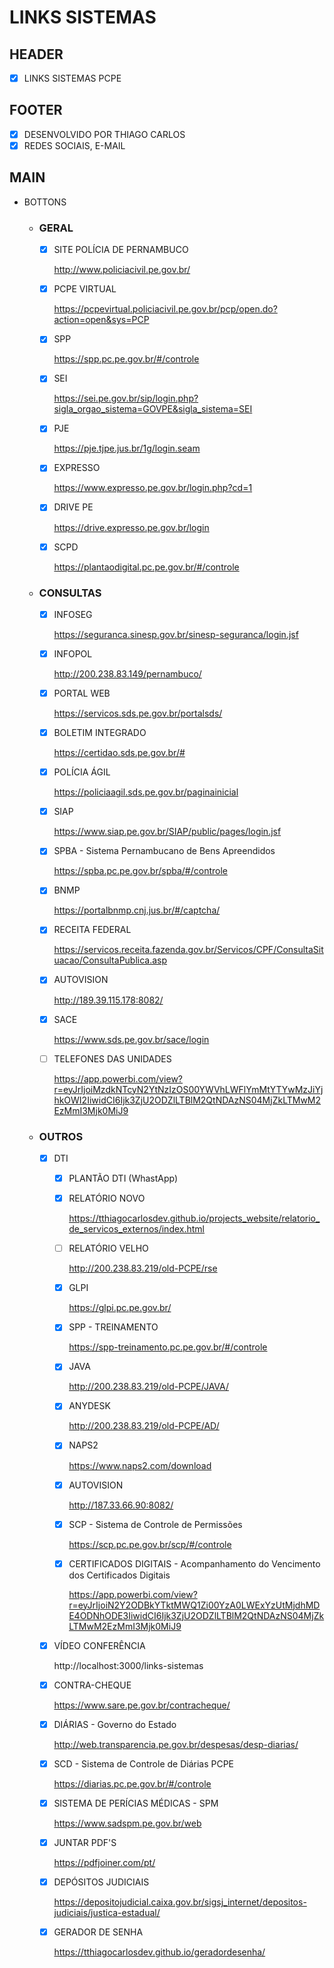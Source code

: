 # LINKS SISTEMAS

## HEADER

- [x] LINKS SISTEMAS PCPE

## FOOTER

- [x] DESENVOLVIDO POR THIAGO CARLOS
- [x] REDES SOCIAIS, E-MAIL

## MAIN

- BOTTONS

  - ### GERAL

    - [x] SITE POLÍCIA DE PERNAMBUCO

      http://www.policiacivil.pe.gov.br/

    - [x] PCPE VIRTUAL

      https://pcpevirtual.policiacivil.pe.gov.br/pcp/open.do?action=open&sys=PCP

    - [x] SPP

      https://spp.pc.pe.gov.br/#/controle

    - [x] SEI

      https://sei.pe.gov.br/sip/login.php?sigla_orgao_sistema=GOVPE&sigla_sistema=SEI

    - [x] PJE

      https://pje.tjpe.jus.br/1g/login.seam

    - [x] EXPRESSO

      https://www.expresso.pe.gov.br/login.php?cd=1

    - [x] DRIVE PE

      https://drive.expresso.pe.gov.br/login

    - [x] SCPD

      https://plantaodigital.pc.pe.gov.br/#/controle

  - ### CONSULTAS

    - [x] INFOSEG

      https://seguranca.sinesp.gov.br/sinesp-seguranca/login.jsf

    - [x] INFOPOL

      http://200.238.83.149/pernambuco/

    - [x] PORTAL WEB

      https://servicos.sds.pe.gov.br/portalsds/

    - [x] BOLETIM INTEGRADO

      https://certidao.sds.pe.gov.br/#

    - [x] POLÍCIA ÁGIL

      https://policiaagil.sds.pe.gov.br/paginainicial

    - [x] SIAP

      https://www.siap.pe.gov.br/SIAP/public/pages/login.jsf

    - [x] SPBA - Sistema Pernambucano de Bens Apreendidos

      https://spba.pc.pe.gov.br/spba/#/controle

    - [x] BNMP
  
      https://portalbnmp.cnj.jus.br/#/captcha/
  
    - [x] RECEITA FEDERAL
  
      https://servicos.receita.fazenda.gov.br/Servicos/CPF/ConsultaSituacao/ConsultaPublica.asp
  
    - [x] AUTOVISION
  
      http://189.39.115.178:8082/
  
    - [x] SACE
  
      https://www.sds.pe.gov.br/sace/login
  
    - [ ] TELEFONES DAS UNIDADES
  
      https://app.powerbi.com/view?r=eyJrIjoiMzdkNTcyN2YtNzIzOS00YWVhLWFlYmMtYTYwMzJiYjhkOWI2IiwidCI6Ijk3ZjU2ODZlLTBlM2QtNDAzNS04MjZkLTMwM2EzMmI3Mjk0MiJ9
  
  - ### OUTROS
  
    - [x] DTI
  
      - [x] PLANTÃO DTI (WhastApp)
  
      - [x] RELATÓRIO NOVO
  
        https://tthiagocarlosdev.github.io/projects_website/relatorio_de_servicos_externos/index.html
  
      - [ ] RELATÓRIO VELHO
  
        http://200.238.83.219/old-PCPE/rse
  
      - [x] GLPI
  
        https://glpi.pc.pe.gov.br/
  
      - [x] SPP - TREINAMENTO
  
        https://spp-treinamento.pc.pe.gov.br/#/controle
    
      - [x] JAVA
    
        http://200.238.83.219/old-PCPE/JAVA/
    
      - [x] ANYDESK
    
        http://200.238.83.219/old-PCPE/AD/
    
      - [x] NAPS2
    
        https://www.naps2.com/download
    
      - [x] AUTOVISION
    
        http://187.33.66.90:8082/
    
      - [x] SCP - Sistema de Controle de Permissões
    
        https://scp.pc.pe.gov.br/scp/#/controle
    
      - [x] CERTIFICADOS DIGITAIS - Acompanhamento do Vencimento dos Certificados Digitais
    
        https://app.powerbi.com/view?r=eyJrIjoiN2Y2ODBkYTktMWQ1Zi00YzA0LWExYzUtMjdhMDE4ODNhODE3IiwidCI6Ijk3ZjU2ODZlLTBlM2QtNDAzNS04MjZkLTMwM2EzMmI3Mjk0MiJ9
    
    - [x] VÍDEO CONFERÊNCIA
    
      http://localhost:3000/links-sistemas
    
    - [x] CONTRA-CHEQUE
    
      https://www.sare.pe.gov.br/contracheque/
    
    - [x] DIÁRIAS - Governo do Estado
    
      http://web.transparencia.pe.gov.br/despesas/desp-diarias/
    
    - [x] SCD - Sistema de Controle de Diárias PCPE
    
      https://diarias.pc.pe.gov.br/#/controle
    
    - [x] SISTEMA DE PERÍCIAS MÉDICAS - SPM
    
      https://www.sadspm.pe.gov.br/web
    
    - [x] JUNTAR PDF'S
    
      https://pdfjoiner.com/pt/
    
    - [x] DEPÓSITOS JUDICIAIS
    
      https://depositojudicial.caixa.gov.br/sigsj_internet/depositos-judiciais/justica-estadual/
    
    - [x] GERADOR DE SENHA
    
      https://tthiagocarlosdev.github.io/geradordesenha/

